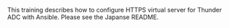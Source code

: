 This training describes how to configure HTTPS virtual server for Thunder ADC with Ansible. Please see the Japanse README.
